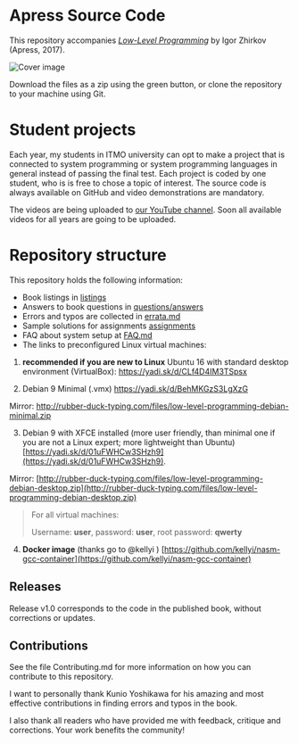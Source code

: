 # Apress Source Code

This repository accompanies [*Low-Level Programming*](http://www.apress.com/9781484224021) by Igor Zhirkov (Apress, 2017).

[comment]: #cover
![Cover image](9781484224021.jpg)

Download the files as a zip using the green button, or clone the repository to your machine using Git.

# Student projects

Each year, my students in ITMO university can opt to make a project that is connected to system programming or system programming languages in general instead of passing the final test. Each project is coded by one student, who is is free to chose a topic of interest. The source code is always available on GitHub and  video demonstrations are mandatory. 

The videos are being uploaded to [our YouTube channel](https://www.youtube.com/channel/UCOLTncnm6jVkO0pcPoIoHFg). Soon all available videos for all years are going to be uploaded.

# Repository structure 

This repository holds the following information:

* Book listings in [listings](listings)
* Answers to book questions in [questions/answers](questions/answers)
* Errors and typos are collected in [errata.md](errata.md)
* Sample solutions for assignments [assignments](assignments)
* FAQ about system setup at [FAQ.md](FAQ.md)
* The links to preconfigured Linux virtual machines:


1. **recommended if you are new to Linux**  Ubuntu 16 with standard desktop environment (VirtualBox): https://yadi.sk/d/CLf4D4IM3TSpsx

2. Debian 9 Minimal (.vmx) https://yadi.sk/d/BehMKGzS3LgXzG
  
  Mirror: http://rubber-duck-typing.com/files/low-level-programming-debian-minimal.zip
  
  
3.  Debian 9 with XFCE installed (more user friendly, than minimal one if you are not a Linux expert; more lightweight than Ubuntu) [https://yadi.sk/d/01uFWHCw3SHzh9](https://yadi.sk/d/01uFWHCw3SHzh9).
  
  Mirror: [http://rubber-duck-typing.com/files/low-level-programming-debian-desktop.zip](http://rubber-duck-typing.com/files/low-level-programming-debian-desktop.zip)
  
>  For all virtual machines: 
> 
>  Username: __user__, password: __user__, root password: __qwerty__

4. **Docker image** (thanks go to @kellyi ) [https://github.com/kellyi/nasm-gcc-container](https://github.com/kellyi/nasm-gcc-container)

## Releases

Release v1.0 corresponds to the code in the published book, without corrections or updates.

## Contributions

See the file Contributing.md for more information on how you can contribute to
this repository.

I want to personally thank Kunio Yoshikawa for his amazing and most
effective contributions in finding errors and typos in the book. 

I also thank all readers who have provided me with feedback, critique and
corrections. Your work benefits the community!
